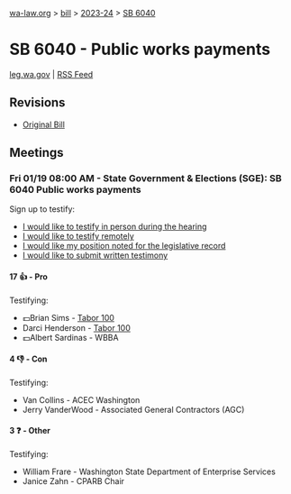 [wa-law.org](/) > [bill](/bill/) > [2023-24](/bill/2023-24/) > [SB 6040](/bill/2023-24/sb/6040/)

# SB 6040 - Public works payments
[leg.wa.gov](https://app.leg.wa.gov/billsummary?BillNumber=6040&Year=2023&Initiative=false) | [RSS Feed](./rss.xml)

## Revisions
* [Original Bill](1/)

## Meetings
### Fri 01/19 08:00 AM - State Government & Elections (SGE): SB 6040 Public works payments
Sign up to testify:
* [I would like to testify in person during the hearing](https://app.leg.wa.gov/csi/Testifier/Add?chamber=House&mId=31678&aId=156703&caId=23073&tId=1)
* [I would like to testify remotely](https://app.leg.wa.gov/csi/Testifier/Add?chamber=House&mId=31678&aId=156703&caId=23073&tId=2)
* [I would like my position noted for the legislative record](https://app.leg.wa.gov/csi/Testifier/Add?chamber=House&mId=31678&aId=156703&caId=23073&tId=3)
* [I would like to submit written testimony](https://app.leg.wa.gov/csi/Testifier/Add?chamber=House&mId=31678&aId=156703&caId=23073&tId=4)

#### 17 👍 - Pro
Testifying:
* 💵Brian Sims - [Tabor 100](/org/tabor_100/)
* Darci Henderson - [Tabor 100](/org/tabor_100/)
* 💵Albert Sardinas - WBBA

#### 4 👎 - Con
Testifying:
* Van Collins - ACEC Washington
* Jerry VanderWood - Associated General Contractors (AGC)

#### 3 ❓ - Other
Testifying:
* William Frare - Washington State Department of Enterprise Services
* Janice Zahn - CPARB Chair
